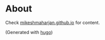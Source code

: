 # About

Check [mikeshmaharjan.github.io](https://mikeshmaharjan.github.io/) for content.

(Generated with [hugo](https://gohugo.io/))
